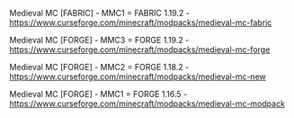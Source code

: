 Medieval MC [FABRIC] - MMC1 = FABRIC 1.19.2 - https://www.curseforge.com/minecraft/modpacks/medieval-mc-fabric

Medieval MC [FORGE] - MMC3 = FORGE 1.19.2 - https://www.curseforge.com/minecraft/modpacks/medieval-mc-forge

Medieval MC [FORGE] - MMC2 = FORGE 1.18.2 - https://www.curseforge.com/minecraft/modpacks/medieval-mc-new

Medieval MC [FORGE] - MMC1 = FORGE 1.16.5 - https://www.curseforge.com/minecraft/modpacks/medieval-mc-modpack
